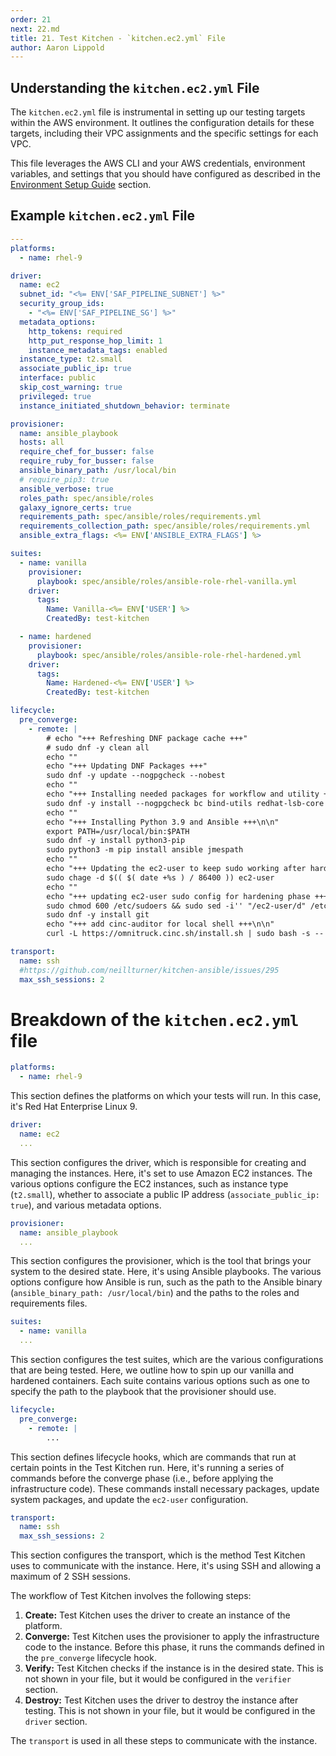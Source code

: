 ```yaml
---
order: 21
next: 22.md
title: 21. Test Kitchen - `kitchen.ec2.yml` File
author: Aaron Lippold
---
```


## Understanding the `kitchen.ec2.yml` File

The `kitchen.ec2.yml` file is instrumental in setting up our testing targets within the AWS environment. It outlines the configuration details for these targets, including their VPC assignments and the specific settings for each VPC.

This file leverages the AWS CLI and your AWS credentials, environment variables, and settings that you should have configured as described in the [Environment Setup Guide](./03.md) section.

## Example `kitchen.ec2.yml` File

```yaml
---
platforms:
  - name: rhel-9

driver:
  name: ec2
  subnet_id: "<%= ENV['SAF_PIPELINE_SUBNET'] %>"
  security_group_ids:
    - "<%= ENV['SAF_PIPELINE_SG'] %>"
  metadata_options:
    http_tokens: required
    http_put_response_hop_limit: 1
    instance_metadata_tags: enabled
  instance_type: t2.small
  associate_public_ip: true
  interface: public
  skip_cost_warning: true
  privileged: true
  instance_initiated_shutdown_behavior: terminate

provisioner:
  name: ansible_playbook
  hosts: all
  require_chef_for_busser: false
  require_ruby_for_busser: false
  ansible_binary_path: /usr/local/bin
  # require_pip3: true
  ansible_verbose: true
  roles_path: spec/ansible/roles
  galaxy_ignore_certs: true
  requirements_path: spec/ansible/roles/requirements.yml
  requirements_collection_path: spec/ansible/roles/requirements.yml
  ansible_extra_flags: <%= ENV['ANSIBLE_EXTRA_FLAGS'] %>

suites:
  - name: vanilla
    provisioner:
      playbook: spec/ansible/roles/ansible-role-rhel-vanilla.yml
    driver:
      tags:
        Name: Vanilla-<%= ENV['USER'] %>
        CreatedBy: test-kitchen

  - name: hardened
    provisioner:
      playbook: spec/ansible/roles/ansible-role-rhel-hardened.yml
    driver:
      tags:
        Name: Hardened-<%= ENV['USER'] %>
        CreatedBy: test-kitchen

lifecycle:
  pre_converge:
    - remote: |
        # echo "+++ Refreshing DNF package cache +++"
        # sudo dnf -y clean all
        echo ""
        echo "+++ Updating DNF Packages +++"
        sudo dnf -y update --nogpgcheck --nobest
        echo ""
        echo "+++ Installing needed packages for workflow and utility +++\n\n"
        sudo dnf -y install --nogpgcheck bc bind-utils redhat-lsb-core vim git wget gcc openssl-devel libffi-devel bzip2-devel
        echo ""
        echo "+++ Installing Python 3.9 and Ansible +++\n\n"
        export PATH=/usr/local/bin:$PATH
        sudo dnf -y install python3-pip
        sudo python3 -m pip install ansible jmespath
        echo ""
        echo "+++ Updating the ec2-user to keep sudo working after hardening phase +++\n\n"
        sudo chage -d $(( $( date +%s ) / 86400 )) ec2-user
        echo ""
        echo "+++ updating ec2-user sudo config for hardening phase +++\n\n"
        sudo chmod 600 /etc/sudoers && sudo sed -i'' "/ec2-user/d" /etc/sudoers && sudo chmod 400 /etc/sudoers
        sudo dnf -y install git
        echo "+++ add cinc-auditor for local shell +++\n\n"
        curl -L https://omnitruck.cinc.sh/install.sh | sudo bash -s -- -P cinc-auditor

transport:
  name: ssh
  #https://github.com/neillturner/kitchen-ansible/issues/295
  max_ssh_sessions: 2
```

# Breakdown of the `kitchen.ec2.yml` file

```yaml
platforms:
  - name: rhel-9
```

This section defines the platforms on which your tests will run. In this case, it's Red Hat Enterprise Linux 9.

```yaml
driver:
  name: ec2
  ...
```

This section configures the driver, which is responsible for creating and managing the instances. Here, it's set to use Amazon EC2 instances. The various options configure the EC2 instances, such as instance type (`t2.small`), whether to associate a public IP address (`associate_public_ip: true`), and various metadata options.

```yaml
provisioner:
  name: ansible_playbook
  ...
```

This section configures the provisioner, which is the tool that brings your system to the desired state. Here, it's using Ansible playbooks. The various options configure how Ansible is run, such as the path to the Ansible binary (`ansible_binary_path: /usr/local/bin`) and the paths to the roles and requirements files.

```yaml
suites:
  - name: vanilla
  ...
```

This section configures the test suites, which are the various configurations that are being tested.  Here, we outline how to spin up our vanilla and hardened containers.  Each suite contains various options such as one to specify the path to the playbook that the provisioner should use.

```yaml
lifecycle:
  pre_converge:
    - remote: |
        ...
```

This section defines lifecycle hooks, which are commands that run at certain points in the Test Kitchen run. Here, it's running a series of commands before the converge phase (i.e., before applying the infrastructure code). These commands install necessary packages, update system packages, and update the `ec2-user` configuration.

```yaml
transport:
  name: ssh
  max_ssh_sessions: 2
```

This section configures the transport, which is the method Test Kitchen uses to communicate with the instance. Here, it's using SSH and allowing a maximum of 2 SSH sessions.

The workflow of Test Kitchen involves the following steps:

1. **Create:** Test Kitchen uses the driver to create an instance of the platform.
2. **Converge:** Test Kitchen uses the provisioner to apply the infrastructure code to the instance. Before this phase, it runs the commands defined in the `pre_converge` lifecycle hook.
3. **Verify:** Test Kitchen checks if the instance is in the desired state. This is not shown in your file, but it would be configured in the `verifier` section.
4. **Destroy:** Test Kitchen uses the driver to destroy the instance after testing. This is not shown in your file, but it would be configured in the `driver` section.

The `transport` is used in all these steps to communicate with the instance.
